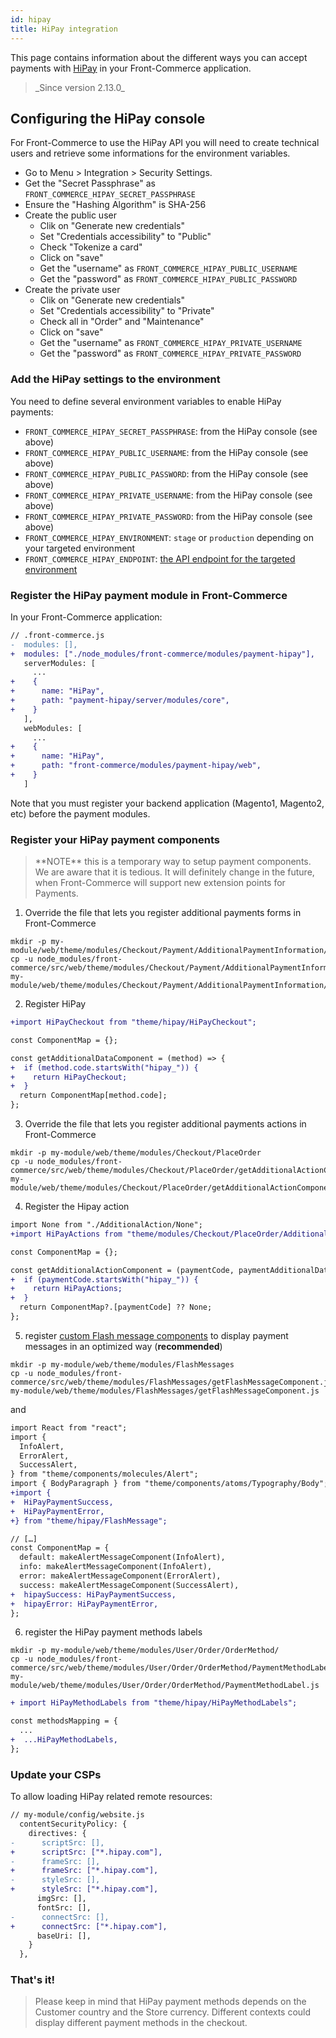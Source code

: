 ```yaml
---
id: hipay
title: HiPay integration
---
```


This page contains information about the different ways you can accept payments with [HiPay](https://hipay.com/) in your Front-Commerce application.

<blockquote class="feature--new">
  _Since version 2.13.0_
</blockquote>

## Configuring the HiPay console

For Front-Commerce to use the HiPay API you will need to create technical users and retrieve some informations for the environment variables.

- Go to Menu > Integration > Security Settings.
- Get the "Secret Passphrase" as `FRONT_COMMERCE_HIPAY_SECRET_PASSPHRASE`
- Ensure the "Hashing Algorithm" is SHA-256
- Create the public user
  - Clik on "Generate new credentials"
  - Set "Credentials accessibility" to "Public"
  - Check "Tokenize a card"
  - Click on "save"
  - Get the "username" as `FRONT_COMMERCE_HIPAY_PUBLIC_USERNAME`
  - Get the "password" as `FRONT_COMMERCE_HIPAY_PUBLIC_PASSWORD`
- Create the private user
  - Clik on "Generate new credentials"
  - Set "Credentials accessibility" to "Private"
  - Check all in "Order" and "Maintenance"
  - Click on "save"
  - Get the "username" as `FRONT_COMMERCE_HIPAY_PRIVATE_USERNAME`
  - Get the "password" as `FRONT_COMMERCE_HIPAY_PRIVATE_PASSWORD`

### Add the HiPay settings to the environment

You need to define several environment variables to enable HiPay payments:

- `FRONT_COMMERCE_HIPAY_SECRET_PASSPHRASE`: from the HiPay console (see above)
- `FRONT_COMMERCE_HIPAY_PUBLIC_USERNAME`: from the HiPay console (see above)
- `FRONT_COMMERCE_HIPAY_PUBLIC_PASSWORD`: from the HiPay console (see above)
- `FRONT_COMMERCE_HIPAY_PRIVATE_USERNAME`: from the HiPay console (see above)
- `FRONT_COMMERCE_HIPAY_PRIVATE_PASSWORD`: from the HiPay console (see above)
- `FRONT_COMMERCE_HIPAY_ENVIRONMENT`: `stage` or `production` depending on your targeted environment
- `FRONT_COMMERCE_HIPAY_ENDPOINT`: [the API endpoint for the targeted environment](https://developer.hipay.com/api-explorer/api-online-payments)

### Register the HiPay payment module in Front-Commerce

In your Front-Commerce application:

```diff
// .front-commerce.js
-  modules: [],
+  modules: ["./node_modules/front-commerce/modules/payment-hipay"],
   serverModules: [
     ...
+    {
+      name: "HiPay",
+      path: "payment-hipay/server/modules/core",
+    }
   ],
   webModules: [
     ...
+    {
+      name: "HiPay",
+      path: "front-commerce/modules/payment-hipay/web",
+    }
   ]
```

Note that you must register your backend application (Magento1, Magento2, etc) before the payment modules.

### Register your HiPay payment components

<blockquote class="note">
**NOTE** this is a temporary way to setup payment components. We are aware that it is tedious. It will definitely change in the future, when Front-Commerce will support new extension points for Payments.
</blockquote>

1. Override the file that lets you register additional payments forms in Front-Commerce
```
mkdir -p my-module/web/theme/modules/Checkout/Payment/AdditionalPaymentInformation/
cp -u node_modules/front-commerce/src/web/theme/modules/Checkout/Payment/AdditionalPaymentInformation/getAdditionalDataComponent.js my-module/web/theme/modules/Checkout/Payment/AdditionalPaymentInformation/getAdditionalDataComponent.js
```
2. Register HiPay
```diff
+import HiPayCheckout from "theme/hipay/HiPayCheckout";

const ComponentMap = {};

const getAdditionalDataComponent = (method) => {
+  if (method.code.startsWith("hipay_")) {
+    return HiPayCheckout;
+  }
  return ComponentMap[method.code];
};
```
3. Override the file that lets you register additional payments actions in Front-Commerce
```
mkdir -p my-module/web/theme/modules/Checkout/PlaceOrder
cp -u node_modules/front-commerce/src/web/theme/modules/Checkout/PlaceOrder/getAdditionalActionComponent.js my-module/web/theme/modules/Checkout/PlaceOrder/getAdditionalActionComponent.js
```
4. Register the Hipay action
```diff
import None from "./AdditionalAction/None";
+import HiPayActions from "theme/modules/Checkout/PlaceOrder/AdditionalAction/HiPay/HiPayActions";

const ComponentMap = {};

const getAdditionalActionComponent = (paymentCode, paymentAdditionalData) => {
+  if (paymentCode.startsWith("hipay_")) {
+    return HiPayActions;
+  }
  return ComponentMap?.[paymentCode] ?? None;
};
```
5. register [custom Flash message components](/docs/advanced/features/flash-messages.html#Create-custom-flash-message-components) to display payment messages in an optimized way (**recommended**)
```
mkdir -p my-module/web/theme/modules/FlashMessages
cp -u node_modules/front-commerce/src/web/theme/modules/FlashMessages/getFlashMessageComponent.js my-module/web/theme/modules/FlashMessages/getFlashMessageComponent.js
```
  and
```diff
import React from "react";
import {
  InfoAlert,
  ErrorAlert,
  SuccessAlert,
} from "theme/components/molecules/Alert";
import { BodyParagraph } from "theme/components/atoms/Typography/Body";
+import {
+  HiPayPaymentSuccess,
+  HiPayPaymentError,
+} from "theme/hipay/FlashMessage";

// […]
const ComponentMap = {
  default: makeAlertMessageComponent(InfoAlert),
  info: makeAlertMessageComponent(InfoAlert),
  error: makeAlertMessageComponent(ErrorAlert),
  success: makeAlertMessageComponent(SuccessAlert),
+  hipaySuccess: HiPayPaymentSuccess,
+  hipayError: HiPayPaymentError,
};
```
6. register the HiPay payment methods labels
```
mkdir -p my-module/web/theme/modules/User/Order/OrderMethod/
cp -u node_modules/front-commerce/src/web/theme/modules/User/Order/OrderMethod/PaymentMethodLabel.js my-module/web/theme/modules/User/Order/OrderMethod/PaymentMethodLabel.js
```

```diff
+ import HiPayMethodLabels from "theme/hipay/HiPayMethodLabels";

const methodsMapping = {
  ...
+  ...HiPayMethodLabels,
};
```

### Update your CSPs

To allow loading HiPay related remote resources:

```diff
// my-module/config/website.js
  contentSecurityPolicy: {
    directives: {
-      scriptSrc: [],
+      scriptSrc: ["*.hipay.com"],
-      frameSrc: [],
+      frameSrc: ["*.hipay.com"],
-      styleSrc: [],
+      styleSrc: ["*.hipay.com"],
      imgSrc: [],
      fontSrc: [],
-      connectSrc: [],
+      connectSrc: ["*.hipay.com"],
      baseUri: [],
    }
  },
```

### That's it!

<blockquote class="note">
Please keep in mind that HiPay payment methods depends on the Customer country and the Store currency. Different contexts could display different payment methods in the checkout.
</blockquote>